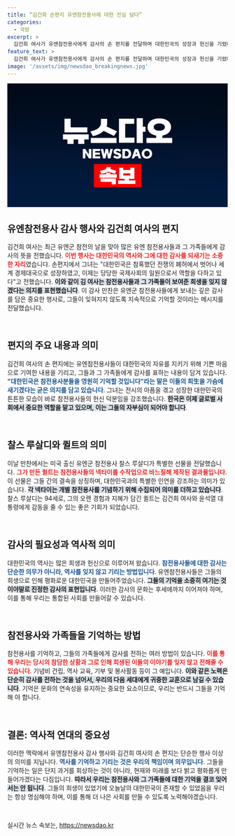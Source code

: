```yaml
---
title: “김건희 손편지 유엔참전용사에 대한 진심 담다”
categories:
  - 국방
excerpt: >
  김건희 여사가 유엔참전용사에게 감사의 손 편지를 전달하며 대한민국의 성장과 헌신을 기렸다. 유엔군 참전의 날을 맞아 역사적인 감사의 순간이 펼쳐졌다.
feature_text: >
  김건희 여사가 유엔참전용사에게 감사의 손 편지를 전달하며 대한민국의 성장과 헌신을 기렸다. 유엔군 참전의 날을 맞아 역사적인 감사의 순간이 펼쳐졌다.
image: '/assets/img/newsdao_breakingnews.jpg'
---
```


<p><img src="/assets/img/newsdao_breakingnews.jpg" alt="cryptoinkorea 속보" /></p>

<h2 data-ke-size="size26">유엔참전용사 감사 행사와 김건희 여사의 편지</h2>

<p data-ke-size="size16">김건희 여사는 최근 유엔군 참전의 날을 맞아 많은 유엔 참전용사들과 그 가족들에게 감사의 뜻을 전했습니다. <b><span style="color: #ee2323;">이번 행사는 대한민국의 역사와 그에 대한 감사를 되새기는 소중한 자리</span></b>였습니다. 손편지에서 그녀는 "대한민국은 참혹했던 전쟁의 폐허에서 벗어나 세계 경제대국으로 성장하였고, 이제는 당당한 국제사회의 일원으로서 역할을 다하고 있다"고 전했습니다. <b><span style="background-color: #21538527;">이와 같이 김 여사는 참전용사들과 그 가족들이 보여준 희생을 잊지 않겠다는 의지를 표현했습니다</span></b>. 이 감사 만찬은 유엔군 참전용사들에게 보내는 깊은 감사를 담은 중요한 행사로, 그들이 잊혀지지 않도록 지속적으로 기억할 것이라는 메시지를 전달했습니다.</p>

<p data-ke-size="size16">&nbsp;</p>

<h2 data-ke-size="size26">편지의 주요 내용과 의미</h2>

<p data-ke-size="size16">김건희 여사의 손 편지에는 유엔참전용사들이 대한민국의 자유를 지키기 위해 기쁜 마음으로 기여한 내용을 기리고, 그들과 그 가족들에게 감사를 표하는 내용이 담겨 있습니다. <b><span style="color: #1a5490;">"대한민국은 참전용사분들을 영원히 기억할 것입니다"라는 말은 이들의 희生을 가슴에 새기겠다는 굳은 의지를 담고 있습니다</span></b>. 그녀는 전시의 아픔을 겪고 성장한 대한민국의 튼튼한 모습이 바로 참전용사들의 헌신 덕분임을 강조했습니다. <b><span style="background-color: #21538527;">한국은 이제 글로벌 사회에서 중요한 역할을 맡고 있으며, 이는 그들의 자부심이 되어야 합니다</span></b>.</p>

<p data-ke-size="size16">&nbsp;</p>

<h2 data-ke-size="size26">찰스 루살디와 퀼트의 의미</h2>

<p data-ke-size="size16">이날 만찬에서는 미국 출신 유엔군 참전용사 찰스 루살디가 특별한 선물을 전달했습니다. <b><span style="color: #ee2323;">그가 만든 퀼트는 참전용사들의 넥타이를 수작업으로 바느질해 제작된 결과물입니다</span></b>. 이 선물은 그들 간의 결속을 상징하며, 대한민국과의 특별한 인연을 강조하는 의미가 있습니다. <b><span style="background-color: #21538527;">각 넥타이는 개별 참전용사를 기념하기 위해 수집되어 의미를 더하고 있습니다</span></b>. 찰스 루살디는 94세로, 그의 오랜 경험과 지혜가 담긴 퀼트는 김건희 여사와 윤석열 대통령에게 감동을 줄 수 있는 좋은 기회가 되었습니다.</p>

<p data-ke-size="size16">&nbsp;</p>

<h2 data-ke-size="size26">감사의 필요성과 역사적 의미</h2>

<p data-ke-size="size16">대한민국의 역사는 많은 희생과 헌신으로 이루어져 왔습니다. <b><span style="color: #1a5490;">참전용사들에 대한 감사는 단순한 의무가 아니라, 역사를 잊지 않고 기리는 방법입니다</span></b>. 유엔참전용사들은 그들의 희생으로 인해 평화로운 대한민국을 만들어주었습니다. <b><span style="background-color: #21538527;">그들의 기억을 소중히 여기는 것이야말로 진정한 감사의 표현입니다</span></b>. 이러한 감사의 문화는 후세에까지 이어져야 하며, 이를 통해 우리는 통합된 사회를 만들어갈 수 있습니다.</p>

<p data-ke-size="size16">&nbsp;</p>

<h2 data-ke-size="size26">참전용사와 가족들을 기억하는 방법</h2>

<p data-ke-size="size16">참전용사를 기억하고, 그들의 가족들에게 감사를 전하는 여러 방법이 있습니다. <b><span style="color: #ee2323;">이를 통해 우리는 당시의 참담한 상황과 그로 인해 희생된 이들의 이야기를 잊지 않고 전해줄 수 있습니다</span></b>. 기념비 건립, 역사 교육, 기부 및 봉사활동 등이 그 예입니다. <b><span style="background-color: #21538527;">이와 같은 노력은 단순히 감사를 전하는 것을 넘어서, 우리의 다음 세대에게 귀중한 교훈으로 남길 수 있습니다</span></b>. 기억은 문화의 연속성을 유지하는 중요한 요소이므로, 우리는 반드시 그들을 기억해 야 합니다.</p>

<p data-ke-size="size16">&nbsp;</p>

<h2 data-ke-size="size26">결론: 역사적 연대의 중요성</h2>

<p data-ke-size="size16">이러한 맥락에서 유엔참전용사 감사 행사와 김건희 여사의 손 편지는 단순한 행사 이상의 의미를 지닙니다. <b><span style="color: #1a5490;">역사를 기억하고 기리는 것은 우리의 책임이며 의무입니다</span></b>. 그들을 기억하는 일은 단지 과거를 회상하는 것이 아니라, 현재와 미래를 보다 밝고 평화롭게 만들어가겠다는 다짐입니다. <b><span style="background-color: #21538527;">따라서 우리는 참전용사와 그 가족들에 대한 기억을 결코 잊어서는 안 됩니다</span></b>. 그들의 희생이 있었기에 오늘날의 대한민국이 존재할 수 있었음을 우리는 항상 명심해야 하며, 이를 통해 더 나은 사회를 만들 수 있도록 노력해야겠습니다.</p>

<p data-ke-size="size16">&nbsp;</p>
실시간 뉴스 속보는, <a href="https://newsdao.kr" rel="dofollow">https://newsdao.kr</a>


